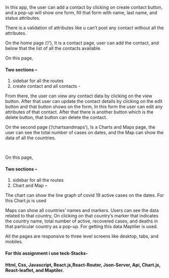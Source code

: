 <p>In this app, the user can add a contact by clicking on create contact button, and a pop-up will show one form, fill that form with name, last name, and status attributes.</p>

<p>There is a validation of attributes like u can’t post any contact without all the attributes.</p>
<p>On the home page (‘/’), It is a contact page, user can add the contact, and below that the list of all the contacts available.</p>
<p>On this page,</p>
<h4>Two sections – </h4>
<ol>
  <li>sidebar for all the routes</li>
  <li>create contact and all contacts -</li>
</ol>
<p>From there, the user can view any contact data by clicking on the view button. After that user can update the contact details by clicking on the edit button and that button shows on the form, In this form the user can edit any attributes of that contact. After that there is another button which is the delete button, that button can delete the contact.</p>
<p>On the second page (‘/chartsandmaps’), Is a Charts and Maps page, the user can see the total number of cases on dates, and the Map can show the data of all the countries.</p>
<br/>
<p>On this page,</p>
<h4>Two sections – </h4> 
<ol>
  <li>sidebar for all the routes</li>
  <li>Chart and Map –</li>
</ol>
<p>The chart can show the line graph of covid 19 active cases on the dates. For this Chart.js is used</p>
<p>Maps can show all countries’ names and markers. Users can see the data related to that country, On clicking on that country’s marker that indicates the country name, total number of active, recovered cases, and deaths in that particular country as a pop-up. For getting this data Maptiler is used.</p>
<p>All the pages are responsive to three level screens like desktop, tabs, and mobiles.</p>

<h4>For this assignment i use teck-Stacks-</h4>
<h4>Html, Css, Javascript, React.js,React-Router, Json-Server, Api, Chart.js, React-leaflet, and Maptiler.</h4>
